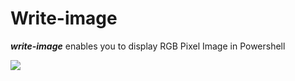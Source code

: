 # Write-image
***write-image*** enables you to display RGB Pixel Image in Powershell

![](https://blog-1255761554.cos.ap-shanghai.myqcloud.com/showGif.gif)